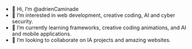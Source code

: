 - 👋 Hi, I’m @adrienCaminade
- 👀 I’m interested in web development, creative coding, AI and cyber security.
- 🌱 I’m currently learning frameworks, creative coding animations, and AI and mobile applications.
- 💞️ I’m looking to collaborate on IA projects and amazing websites.

<!---
adrienCaminade/adrienCaminade is a ✨ special ✨ repository because its `README.md` (this file) appears on your GitHub profile.
You can click the Preview link to take a look at your changes.
--->
